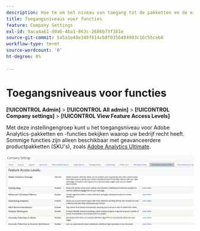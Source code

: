 ```yaml
---
description: Hoe te om het niveau van toegang tot de pakketten en de eigenschappen van Adobe Analytics te bekijken die uw bedrijf heeft.
title: Toegangsniveaus voor functies
feature: Company Settings
exl-id: 9aca4a61-d9a6-4ba1-863c-2686b73f381e
source-git-commit: 5a5a1e48e348f614cb0f0356404903c16c55ceb8
workflow-type: tm+mt
source-wordcount: '0'
ht-degree: 0%

---
```


# Toegangsniveaus voor functies

**[!UICONTROL Admin]** > **[!UICONTROL All admin]** > **[!UICONTROL Company settings]** > **[!UICONTROL View Feature Access Levels]**

Met deze instellingengroep kunt u het toegangsniveau voor Adobe Analytics-pakketten en -functies bekijken waarop uw bedrijf recht heeft. Sommige functies zijn alleen beschikbaar met geavanceerdere productpakketten (SKU&#39;s), zoals [Adobe Analytics Ultimate](https://www.adobe.com/nl/data-analytics-cloud/analytics/ultimate.html).

![](assets/feature-access-levels.png)
